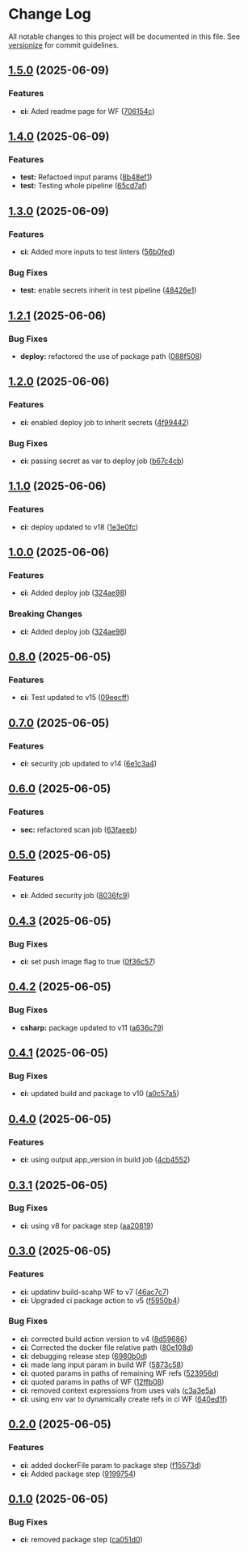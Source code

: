 # Change Log

All notable changes to this project will be documented in this file. See [versionize](https://github.com/versionize/versionize) for commit guidelines.

<a name="1.5.0"></a>
## [1.5.0](https://www.github.com/dgeorgievski/NetWebApi/releases/tag/v1.5.0) (2025-06-09)

### Features

* **ci:** Aded readme page for WF ([706154c](https://www.github.com/dgeorgievski/NetWebApi/commit/706154cde145c3351fa635421afc37c609426464))

<a name="1.4.0"></a>
## [1.4.0](https://www.github.com/dgeorgievski/NetWebApi/releases/tag/v1.4.0) (2025-06-09)

### Features

* **test:** Refactoed input params ([8b48ef1](https://www.github.com/dgeorgievski/NetWebApi/commit/8b48ef1b6f45b148339c2dcfbc86f2fc9bad966c))
* **test:** Testing whole pipeline ([65cd7af](https://www.github.com/dgeorgievski/NetWebApi/commit/65cd7af23375d4f7c39c4cf0100ac85d7908982e))

<a name="1.3.0"></a>
## [1.3.0](https://www.github.com/dgeorgievski/NetWebApi/releases/tag/v1.3.0) (2025-06-09)

### Features

* **ci:** Added more inputs to test linters ([56b0fed](https://www.github.com/dgeorgievski/NetWebApi/commit/56b0fed8c1394672dd8d78865179a267dc8dc2d4))

### Bug Fixes

* **test:** enable secrets inherit in test pipeline ([48426e1](https://www.github.com/dgeorgievski/NetWebApi/commit/48426e108c37f2ee768e187efd7311dd4ee3324c))

<a name="1.2.1"></a>
## [1.2.1](https://www.github.com/dgeorgievski/NetWebApi/releases/tag/v1.2.1) (2025-06-06)

### Bug Fixes

* **deploy:** refactored the use of package path ([088f508](https://www.github.com/dgeorgievski/NetWebApi/commit/088f5083bfb70e9c63c81b0322a153f16981ac1b))

<a name="1.2.0"></a>
## [1.2.0](https://www.github.com/dgeorgievski/NetWebApi/releases/tag/v1.2.0) (2025-06-06)

### Features

* **ci:** enabled deploy job to inherit secrets ([4f99442](https://www.github.com/dgeorgievski/NetWebApi/commit/4f994427101547a2022d2495ad59d5c0f39f60ec))

### Bug Fixes

* **ci:** passing secret as var to deploy job ([b67c4cb](https://www.github.com/dgeorgievski/NetWebApi/commit/b67c4cb60b7e800401a5a9b2bc1ca185c79f26fc))

<a name="1.1.0"></a>
## [1.1.0](https://www.github.com/dgeorgievski/NetWebApi/releases/tag/v1.1.0) (2025-06-06)

### Features

* **ci:** deploy updated to v18 ([1e3e0fc](https://www.github.com/dgeorgievski/NetWebApi/commit/1e3e0fcc5e903089d896b0a56fa179eb5bb0e63f))

<a name="1.0.0"></a>
## [1.0.0](https://www.github.com/dgeorgievski/NetWebApi/releases/tag/v1.0.0) (2025-06-06)

### Features

* **ci:** Added deploy job ([324ae98](https://www.github.com/dgeorgievski/NetWebApi/commit/324ae9856059f631fb6c7a43a6198058b99fd43f))

### Breaking Changes

* **ci:** Added deploy job ([324ae98](https://www.github.com/dgeorgievski/NetWebApi/commit/324ae9856059f631fb6c7a43a6198058b99fd43f))

<a name="0.8.0"></a>
## [0.8.0](https://www.github.com/dgeorgievski/NetWebApi/releases/tag/v0.8.0) (2025-06-05)

### Features

* **ci:** Test updated to v15 ([09eecff](https://www.github.com/dgeorgievski/NetWebApi/commit/09eecff072cf7fd46dff8298b4f7bebd770c5aad))

<a name="0.7.0"></a>
## [0.7.0](https://www.github.com/dgeorgievski/NetWebApi/releases/tag/v0.7.0) (2025-06-05)

### Features

* **ci:** security job updated to v14 ([6e1c3a4](https://www.github.com/dgeorgievski/NetWebApi/commit/6e1c3a44c0bf2462f0e0e99ac1627d2c07ae11cb))

<a name="0.6.0"></a>
## [0.6.0](https://www.github.com/dgeorgievski/NetWebApi/releases/tag/v0.6.0) (2025-06-05)

### Features

* **sec:** refactored scan job ([63faeeb](https://www.github.com/dgeorgievski/NetWebApi/commit/63faeeb7998a622134d7d68bfc8f3d53a8e2d910))

<a name="0.5.0"></a>
## [0.5.0](https://www.github.com/dgeorgievski/NetWebApi/releases/tag/v0.5.0) (2025-06-05)

### Features

* **ci:** Added security job ([8036fc9](https://www.github.com/dgeorgievski/NetWebApi/commit/8036fc994f2247887f4d763d5409d7da553212fa))

<a name="0.4.3"></a>
## [0.4.3](https://www.github.com/dgeorgievski/NetWebApi/releases/tag/v0.4.3) (2025-06-05)

### Bug Fixes

* **ci:** set push image flag to true ([0f36c57](https://www.github.com/dgeorgievski/NetWebApi/commit/0f36c578a4466c86e348cd5d9ac01174f8c27c0a))

<a name="0.4.2"></a>
## [0.4.2](https://www.github.com/dgeorgievski/NetWebApi/releases/tag/v0.4.2) (2025-06-05)

### Bug Fixes

* **csharp:** package updated to v11 ([a636c79](https://www.github.com/dgeorgievski/NetWebApi/commit/a636c794e7f36be7cea3759fa7e3b3d1e74f7f41))

<a name="0.4.1"></a>
## [0.4.1](https://www.github.com/dgeorgievski/NetWebApi/releases/tag/v0.4.1) (2025-06-05)

### Bug Fixes

* **ci:** updated build and package to v10 ([a0c57a5](https://www.github.com/dgeorgievski/NetWebApi/commit/a0c57a5098d078fa4bdaec862a184ef4cd596d07))

<a name="0.4.0"></a>
## [0.4.0](https://www.github.com/dgeorgievski/NetWebApi/releases/tag/v0.4.0) (2025-06-05)

### Features

* **ci:** using output app_version in build job ([4cb4552](https://www.github.com/dgeorgievski/NetWebApi/commit/4cb45521226b3ec056b3a52f883ce63b96c9c5f6))

<a name="0.3.1"></a>
## [0.3.1](https://www.github.com/dgeorgievski/NetWebApi/releases/tag/v0.3.1) (2025-06-05)

### Bug Fixes

* **ci:** using v8 for package step ([aa20819](https://www.github.com/dgeorgievski/NetWebApi/commit/aa2081947a948ea5d41ca8f76ce28dee30412afd))

<a name="0.3.0"></a>
## [0.3.0](https://www.github.com/dgeorgievski/NetWebApi/releases/tag/v0.3.0) (2025-06-05)

### Features

* **ci:** updatinv build-scahp WF to v7 ([46ac7c7](https://www.github.com/dgeorgievski/NetWebApi/commit/46ac7c742a3c1ff9c295a6e8952d074001258a10))
* **ci:** Upgraded ci package action to v5 ([f5950b4](https://www.github.com/dgeorgievski/NetWebApi/commit/f5950b44ffa166fa0a57b8249f700bba5b1cadf7))

### Bug Fixes

* **ci:** corrected build action version to v4 ([8d59686](https://www.github.com/dgeorgievski/NetWebApi/commit/8d59686baf54b52065beb69ba8b49115888d4716))
* **ci:** Corrected the docker file relative path ([80e108d](https://www.github.com/dgeorgievski/NetWebApi/commit/80e108da560eac9b2efc84d6828c8fae9917181b))
* **ci:** debugging release step ([6980b0d](https://www.github.com/dgeorgievski/NetWebApi/commit/6980b0d8f19382ccbe73c2e4665fd71ad8e2a7b5))
* **ci:** made lang input param in build WF ([5873c58](https://www.github.com/dgeorgievski/NetWebApi/commit/5873c58f6e459b0f80b4093dcd8560fdc27ed9ef))
* **ci:** quoted params in paths of remaining WF refs ([523956d](https://www.github.com/dgeorgievski/NetWebApi/commit/523956d1f78d3013060034da9f30509658b2d44e))
* **ci:** quoted params in paths of WF ([12ffb08](https://www.github.com/dgeorgievski/NetWebApi/commit/12ffb08e1bfd853cb3c6ed0af0d23674832c7e94))
* **ci:** removed context expressions from uses vals ([c3a3e5a](https://www.github.com/dgeorgievski/NetWebApi/commit/c3a3e5a8a40007f6cb43eb45a271936cebd9c21c))
* **ci:** using env var to dynamically create refs in ci WF ([640ed1f](https://www.github.com/dgeorgievski/NetWebApi/commit/640ed1f2959bd18298bd28bf59dcba211daa9b63))

<a name="0.2.0"></a>
## [0.2.0](https://www.github.com/dgeorgievski/NetWebApi/releases/tag/v0.2.0) (2025-06-05)

### Features

* **ci:** added dockerFile param to package step ([f15573d](https://www.github.com/dgeorgievski/NetWebApi/commit/f15573dd35909e58567073e765086af39d676f45))
* **ci:** Added package step ([9199754](https://www.github.com/dgeorgievski/NetWebApi/commit/91997544a31e8a716922dc11f178fc823bd294db))

<a name="0.1.0"></a>
## [0.1.0](https://www.github.com/dgeorgievski/NetWebApi/releases/tag/v0.1.0) (2025-06-05)

### Bug Fixes

* **ci:** removed package step ([ca051d0](https://www.github.com/dgeorgievski/NetWebApi/commit/ca051d06e59bf3a549f31c9c6ad10560f2095255))

